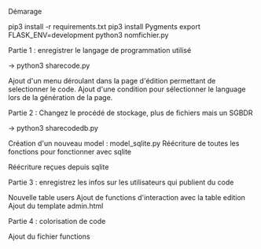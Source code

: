 Démarage

pip3 install -r requirements.txt
pip3 install Pygments
export FLASK_ENV=development
python3 nomfichier.py


Partie 1 : enregistrer le langage de programmation utilisé

-> python3 sharecode.py

Ajout d'un menu déroulant dans la page d'édition permettant de selectionner le code.
Ajout d'une condition pour sélectionner le language lors de la génération de la page.


Partie 2 : Changez le procédé de stockage, plus de fichiers mais un SGBDR


-> python3 sharecodedb.py

Création d'un nouveau model : model_sqlite.py
Réécriture de toutes les fonctions pour fonctionner avec sqlite

Réécriture reçues depuis sqlite


Partie 3 : enregistrez les infos sur les utilisateurs qui publient du code

Nouvelle table users
Ajout de functions d'interaction avec la table edition
Ajout du template admin.html


Partie 4 : colorisation de code


Ajout du fichier functions

